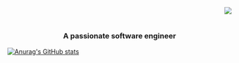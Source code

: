 
<p align="right">
  <img src="https://visitor-badge.laobi.icu/badge?page_id=kennethcxv.visitor-badge&left_color=red&right_color=green&left_text=visitors">
</p>
<h1 align="center">
  <a href="https://git.io/typing-svg"
    <img src="https://readme-typing-svg.demolab.com/?lines=First+line+of+text;Second+line+of+text" />
  </a>
</h1>
<h3 align="center">A passionate software engineer</h3>

[![Anurag's GitHub stats](https://github-readme-stats.vercel.app/api?username=kennethcxv)](https://github.com/anuraghazra/github-readme-stats)

